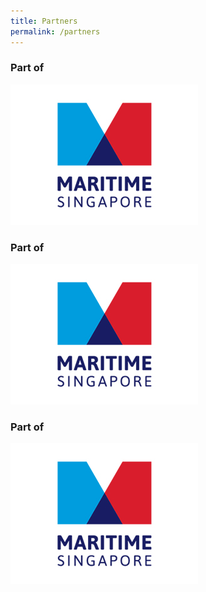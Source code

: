 ```yaml
---
title: Partners
permalink: /partners
---
```

<div class="row">
<div class="col is-4 mb-4">
<h3>Part of</h3>

<a href="#" target="_blank"><img class="img-fluid" src="images/partners/LOGO1-001.jpg"></a> 
</div>

<div class="col is-4 mb-4">
<h3>Part of</h3>

<a href="#" target="_blank"><img class="img-fluid" src="images/partners/LOGO1-001.jpg"></a> 
</div>

<div class="col is-4 mb-4">
<h3>Part of</h3>

<a href="#" target="_blank"><img class="img-fluid" src="images/partners/LOGO1-001.jpg"></a> 
</div>
</div>
